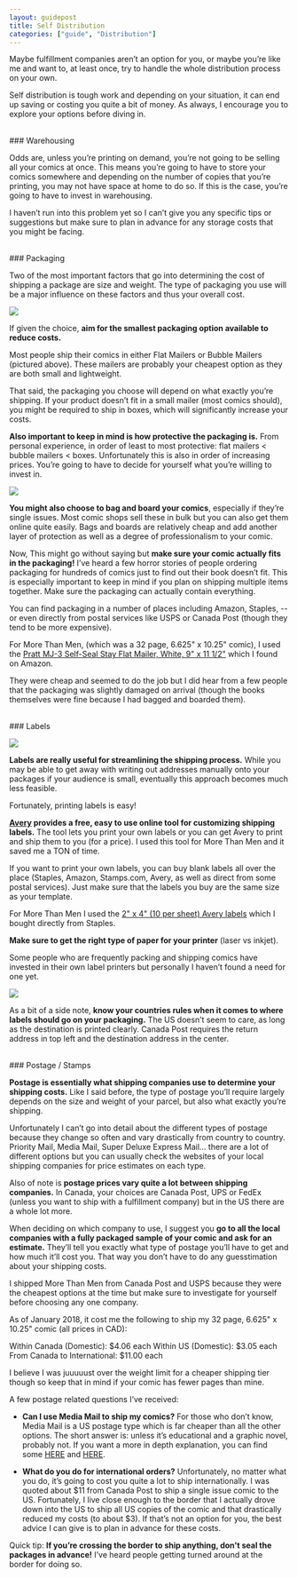```yaml
---
layout: guidepost
title: Self Distribution
categories: ["guide", "Distribution"]
---
```


Maybe fulfillment companies aren’t an option for you, or maybe you’re like me and want to, at least once, try to handle the whole distribution process on your own.

Self distribution is tough work and depending on your situation, it can end up saving or costing you quite a bit of money. As always, I encourage you to explore your options before diving in.

<br>
### Warehousing

Odds are, unless you’re printing on demand, you’re not going to be selling all your comics at once. This means you’re going to have to store your comics somewhere and depending on the number of copies that you’re printing, you may not have space at home to do so. If this is the case, you’re going to have to invest in warehousing.

I haven’t run into this problem yet so I can’t give you any specific tips or suggestions but make sure to plan in advance for any storage costs that you might be facing.

<br>
### Packaging

Two of the most important factors that go into determining the cost of shipping a package are size and weight. The type of packaging you use will be a major influence on these factors and thus your overall cost.

![](/images/guide/pack.jpg)

If given the choice, **aim for the smallest packaging option available to reduce costs.**

Most people ship their comics in either Flat Mailers or Bubble Mailers (pictured above). These mailers are probably your cheapest option as they are both small and lightweight.

That said, the packaging you choose will depend on what exactly you’re shipping. If your product doesn’t fit in a small mailer (most comics should), you might be required to ship in boxes, which will significantly increase your costs.

**Also important to keep in mind is how protective the packaging is.** From personal experience, in order of least to most protective: flat mailers < bubble mailers < boxes. Unfortunately this is also in order of increasing prices. You’re going to have to decide for yourself what you’re willing to invest in.

![](/images/guide/board.jpg)

**You might also choose to bag and board your comics**, especially if they’re single issues. Most comic shops sell these in bulk but you can also get them online quite easily. Bags and boards are relatively cheap and add another layer of protection as well as a degree of professionalism to your comic.

Now, This might go without saying but **make sure your comic actually fits in the packaging!** I’ve heard a few horror stories of people ordering packaging for hundreds of comics just to find out their book doesn’t fit. This is especially important to keep in mind if you plan on shipping multiple items together. Make sure the packaging can actually contain everything.

You can find packaging in a number of places including Amazon, Staples, -- or even directly from postal services like USPS or Canada Post (though they tend to be more expensive).

For More Than Men, (which was a 32 page, 6.625" x 10.25" comic), I used the [Pratt MJ-3 Self-Seal Stay Flat Mailer, White, 9" x 11 1/2"](https://smile.amazon.com/dp/B00AI62400/ref=cm_cr_ryp_prd_ttl_sol_0) which I found on Amazon.

They were cheap and seemed to do the job but I did hear from a few people that the packaging was slightly damaged on arrival (though the books themselves were fine because I had bagged and boarded them).

<br>
### Labels

![](/images/guide/labels.jpg)

**Labels are really useful for streamlining the shipping process.** While you may be able to get away with writing out addresses manually onto your packages if your audience is small, eventually this approach becomes much less feasible.

Fortunately, printing labels is easy!

**[Avery](https://www.avery.ca/design-and-print-online/) provides a free, easy to use online tool for customizing shipping labels.** The tool lets you print your own labels or you can get Avery to print and ship them to you (for a price). I used this tool for More Than Men and it saved me a TON of time. 

If you want to print your own labels, you can buy blank labels all over the place (Staples, Amazon, Stamps.com, Avery, as well as direct from some postal services). Just make sure that the labels you buy are the same size as your template.

For More Than Men I used the [2" x 4" (10 per sheet) Avery labels](https://www.avery.ca/avery-shipping-labels-with-trueblock-technology-for-inkjet-printers-2inch-x-4inch-8923-rectangle-white.html) which I bought directly from Staples.

**Make sure to get the right type of paper for your printer** (laser vs inkjet).

Some people who are frequently packing and shipping comics have invested in their own label printers but personally I haven’t found a need for one yet.

![](/images/guide/label_printer.jpg)

As a bit of a side note, **know your countries rules when it comes to where labels should go on your packaging.** The US doesn’t seem to care, as long as the destination is printed clearly. Canada Post requires the return address in top left and the destination address in the center.

<br>
### Postage / Stamps

**Postage is essentially what shipping companies use to determine your shipping costs.** Like I said before, the type of postage you’ll require largely depends on the size and weight of your parcel, but also what exactly you’re shipping.

Unfortunately I can’t go into detail about the different types of postage because they change so often and vary drastically from country to country. Priority Mail, Media Mail, Super Deluxe Express Mail… there are a lot of different options but you can usually check the websites of your local shipping companies for price estimates on each type.

Also of note is **postage prices vary quite a lot between shipping companies.** In Canada, your choices are Canada Post, UPS or FedEx (unless you want to ship with a fulfillment company) but in the US there are a whole lot more.

When deciding on which company to use, I suggest you **go to all the local companies with a fully packaged sample of your comic and ask for an estimate.** They’ll tell you exactly what type of postage you’ll have to get and how much it’ll cost you. That way you don’t have to do any guesstimation about your shipping costs.

I shipped More Than Men from Canada Post and USPS because they were the cheapest options at the time but make sure to investigate for yourself before choosing any one company.

As of January 2018, it cost me the following to ship my 32 page, 6.625" x 10.25" comic (all prices in CAD):

Within Canada (Domestic): $4.06 each
Within US (Domestic): $3.05 each
From Canada to International: $11.00 each

I believe I was juuuuust over the weight limit for a cheaper shipping tier though so keep that in mind if your comic has fewer pages than mine.

A few postage related questions I’ve received:

- **Can I use Media Mail to ship my comics?** For those who don’t know, Media Mail is a US postage type which is far cheaper than all the other options. The short answer is: unless it’s educational and a graphic novel, probably not. If you want a more in depth explanation, you can find some [HERE](http://www.ebay.com/gds/Can-I-Use-Media-Mail-to-Ship-Comic-Books-or-Magazines-/10000000175673260/g.html ) and [HERE](https://www.cgccomics.com/boards/topic/401906-usps-media-mail-regulations/).

- **What do you do for international orders?** Unfortunately, no matter what you do, it’s going to cost you quite a lot to ship internationally. I was quoted about $11 from Canada Post to ship a single issue comic to the US. Fortunately, I live close enough to the border that I actually drove down into the US to ship all US copies of the comic and that drastically reduced my costs (to about $3). If that’s not an option for you, the best advice I can give is to plan in advance for these costs.

Quick tip: **If you’re crossing the border to ship anything, don't seal the packages in advance!** I’ve heard people getting turned around at the border for doing so.
